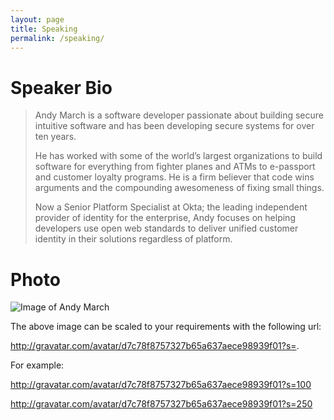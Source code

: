 ```yaml
---
layout: page
title: Speaking
permalink: /speaking/
---
```


# Speaker Bio

> Andy March is a software developer passionate about building secure intuitive software and has been developing secure systems for over ten years. 
> 
> He has worked with some of the world’s largest organizations to build software for everything from fighter planes and ATMs to e-passport and customer loyalty programs. He is a firm believer that code wins arguments and the compounding awesomeness of fixing small things. 
> 
> Now a Senior Platform Specialist at Okta; the leading independent provider of identity for the enterprise, Andy focuses on helping developers use open web standards to deliver unified customer identity in their solutions regardless of platform.
    
# Photo

![Image of Andy
March](http://gravatar.com/avatar/d7c78f8757327b65a637aece98939f01?s=200)

The above image can be scaled to your requirements with the following url:

http://gravatar.com/avatar/d7c78f8757327b65a637aece98939f01?s=<your preferred size>.

For example:

http://gravatar.com/avatar/d7c78f8757327b65a637aece98939f01?s=100

http://gravatar.com/avatar/d7c78f8757327b65a637aece98939f01?s=250